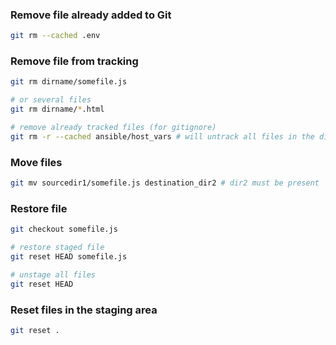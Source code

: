 ### Remove file already added to Git

```bash
git rm --cached .env
```

### Remove file from tracking

```bash
git rm dirname/somefile.js

# or several files
git rm dirname/*.html

# remove already tracked files (for gitignore)
git rm -r --cached ansible/host_vars # will untrack all files in the dir
```

### Move files

```bash
git mv sourcedir1/somefile.js destination_dir2 # dir2 must be present
```

### Restore file

```bash
git checkout somefile.js

# restore staged file
git reset HEAD somefile.js

# unstage all files
git reset HEAD
```

### Reset files in the staging area

```bash
git reset .
```
